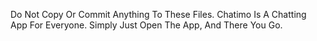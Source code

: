 Do Not Copy Or Commit Anything To These Files. Chatimo Is A Chatting App For Everyone.
Simply Just Open The App, And There You Go.
